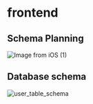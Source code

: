 # frontend
## Schema Planning

![Image from iOS (1)](https://user-images.githubusercontent.com/18449347/57098008-15c52e80-6ce7-11e9-8f27-3b88ffb32213.jpg)


## Database schema


![user_table_schema](https://user-images.githubusercontent.com/18449347/57097878-d26ac000-6ce6-11e9-8000-26b2f86a92e5.png)
